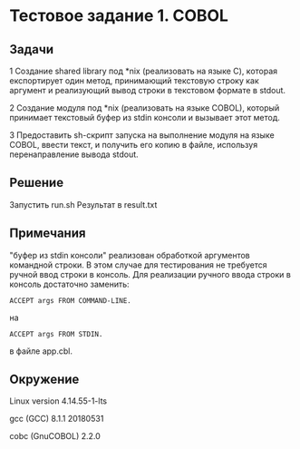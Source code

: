 Тестовое задание 1. COBOL
=========================

Задачи
------

1 Создание shared library под *nix (реализовать на языке С), которая експортирует один метод, принимающий текстовую строку как аргумент и реализующий вывод строки в текстовом формате в stdout.

2 Создание модуля под *nix (реализовать на языке COBOL), который принимает текстовый буфер из stdin консоли и вызывает этот метод.

3 Предоставить sh-скрипт запуска на выполнение модуля на языке COBOL, ввести текст, и получить его копию в файле, используя перенаправление вывода stdout.

Решение
-------

Запустить run.sh
Результат в result.txt

Примечания
----------

"буфер из stdin консоли" реализован обработкой аргументов командной строки.
В этом случае для тестирования не требуется ручной ввод строки в консоль.
Для реализации ручного ввода строки в консоль достаточно заменить:

```
ACCEPT args FROM COMMAND-LINE.
```
на
```
ACCEPT args FROM STDIN.
```
в файле app.cbl.

Окружение
---------

Linux version 4.14.55-1-lts

gcc (GCC) 8.1.1 20180531

cobc (GnuCOBOL) 2.2.0
